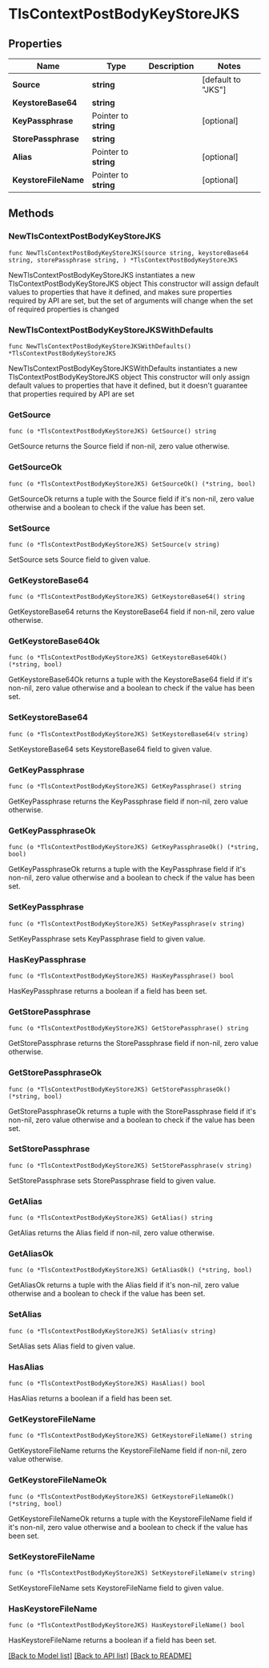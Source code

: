 # TlsContextPostBodyKeyStoreJKS

## Properties

Name | Type | Description | Notes
------------ | ------------- | ------------- | -------------
**Source** | **string** |  | [default to "JKS"]
**KeystoreBase64** | **string** |  | 
**KeyPassphrase** | Pointer to **string** |  | [optional] 
**StorePassphrase** | **string** |  | 
**Alias** | Pointer to **string** |  | [optional] 
**KeystoreFileName** | Pointer to **string** |  | [optional] 

## Methods

### NewTlsContextPostBodyKeyStoreJKS

`func NewTlsContextPostBodyKeyStoreJKS(source string, keystoreBase64 string, storePassphrase string, ) *TlsContextPostBodyKeyStoreJKS`

NewTlsContextPostBodyKeyStoreJKS instantiates a new TlsContextPostBodyKeyStoreJKS object
This constructor will assign default values to properties that have it defined,
and makes sure properties required by API are set, but the set of arguments
will change when the set of required properties is changed

### NewTlsContextPostBodyKeyStoreJKSWithDefaults

`func NewTlsContextPostBodyKeyStoreJKSWithDefaults() *TlsContextPostBodyKeyStoreJKS`

NewTlsContextPostBodyKeyStoreJKSWithDefaults instantiates a new TlsContextPostBodyKeyStoreJKS object
This constructor will only assign default values to properties that have it defined,
but it doesn't guarantee that properties required by API are set

### GetSource

`func (o *TlsContextPostBodyKeyStoreJKS) GetSource() string`

GetSource returns the Source field if non-nil, zero value otherwise.

### GetSourceOk

`func (o *TlsContextPostBodyKeyStoreJKS) GetSourceOk() (*string, bool)`

GetSourceOk returns a tuple with the Source field if it's non-nil, zero value otherwise
and a boolean to check if the value has been set.

### SetSource

`func (o *TlsContextPostBodyKeyStoreJKS) SetSource(v string)`

SetSource sets Source field to given value.


### GetKeystoreBase64

`func (o *TlsContextPostBodyKeyStoreJKS) GetKeystoreBase64() string`

GetKeystoreBase64 returns the KeystoreBase64 field if non-nil, zero value otherwise.

### GetKeystoreBase64Ok

`func (o *TlsContextPostBodyKeyStoreJKS) GetKeystoreBase64Ok() (*string, bool)`

GetKeystoreBase64Ok returns a tuple with the KeystoreBase64 field if it's non-nil, zero value otherwise
and a boolean to check if the value has been set.

### SetKeystoreBase64

`func (o *TlsContextPostBodyKeyStoreJKS) SetKeystoreBase64(v string)`

SetKeystoreBase64 sets KeystoreBase64 field to given value.


### GetKeyPassphrase

`func (o *TlsContextPostBodyKeyStoreJKS) GetKeyPassphrase() string`

GetKeyPassphrase returns the KeyPassphrase field if non-nil, zero value otherwise.

### GetKeyPassphraseOk

`func (o *TlsContextPostBodyKeyStoreJKS) GetKeyPassphraseOk() (*string, bool)`

GetKeyPassphraseOk returns a tuple with the KeyPassphrase field if it's non-nil, zero value otherwise
and a boolean to check if the value has been set.

### SetKeyPassphrase

`func (o *TlsContextPostBodyKeyStoreJKS) SetKeyPassphrase(v string)`

SetKeyPassphrase sets KeyPassphrase field to given value.

### HasKeyPassphrase

`func (o *TlsContextPostBodyKeyStoreJKS) HasKeyPassphrase() bool`

HasKeyPassphrase returns a boolean if a field has been set.

### GetStorePassphrase

`func (o *TlsContextPostBodyKeyStoreJKS) GetStorePassphrase() string`

GetStorePassphrase returns the StorePassphrase field if non-nil, zero value otherwise.

### GetStorePassphraseOk

`func (o *TlsContextPostBodyKeyStoreJKS) GetStorePassphraseOk() (*string, bool)`

GetStorePassphraseOk returns a tuple with the StorePassphrase field if it's non-nil, zero value otherwise
and a boolean to check if the value has been set.

### SetStorePassphrase

`func (o *TlsContextPostBodyKeyStoreJKS) SetStorePassphrase(v string)`

SetStorePassphrase sets StorePassphrase field to given value.


### GetAlias

`func (o *TlsContextPostBodyKeyStoreJKS) GetAlias() string`

GetAlias returns the Alias field if non-nil, zero value otherwise.

### GetAliasOk

`func (o *TlsContextPostBodyKeyStoreJKS) GetAliasOk() (*string, bool)`

GetAliasOk returns a tuple with the Alias field if it's non-nil, zero value otherwise
and a boolean to check if the value has been set.

### SetAlias

`func (o *TlsContextPostBodyKeyStoreJKS) SetAlias(v string)`

SetAlias sets Alias field to given value.

### HasAlias

`func (o *TlsContextPostBodyKeyStoreJKS) HasAlias() bool`

HasAlias returns a boolean if a field has been set.

### GetKeystoreFileName

`func (o *TlsContextPostBodyKeyStoreJKS) GetKeystoreFileName() string`

GetKeystoreFileName returns the KeystoreFileName field if non-nil, zero value otherwise.

### GetKeystoreFileNameOk

`func (o *TlsContextPostBodyKeyStoreJKS) GetKeystoreFileNameOk() (*string, bool)`

GetKeystoreFileNameOk returns a tuple with the KeystoreFileName field if it's non-nil, zero value otherwise
and a boolean to check if the value has been set.

### SetKeystoreFileName

`func (o *TlsContextPostBodyKeyStoreJKS) SetKeystoreFileName(v string)`

SetKeystoreFileName sets KeystoreFileName field to given value.

### HasKeystoreFileName

`func (o *TlsContextPostBodyKeyStoreJKS) HasKeystoreFileName() bool`

HasKeystoreFileName returns a boolean if a field has been set.


[[Back to Model list]](../README.md#documentation-for-models) [[Back to API list]](../README.md#documentation-for-api-endpoints) [[Back to README]](../README.md)


